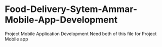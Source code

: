 # Food-Delivery-Sytem-Ammar-Mobile-App-Development
Project Mobile Application Development
Need both of this file for Project Mobile app

